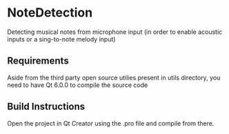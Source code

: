 # NoteDetection
Detecting musical notes from microphone input (in order to enable acoustic inputs or a sing-to-note melody input)

## Requirements
Aside from the third party open source utilies present in utils directory, you need to have Qt 6.0.0 to compile the source code

## Build Instructions
Open the project in Qt Creator using the .pro file and compile from there.


